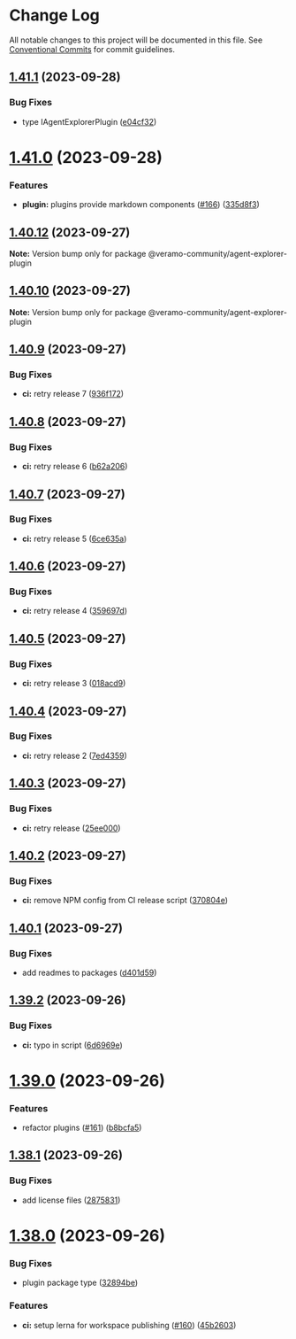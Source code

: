 # Change Log

All notable changes to this project will be documented in this file.
See [Conventional Commits](https://conventionalcommits.org) for commit guidelines.

## [1.41.1](https://github.com/veramolabs/agent-explorer/compare/v1.41.0...v1.41.1) (2023-09-28)


### Bug Fixes

* type IAgentExplorerPlugin ([e04cf32](https://github.com/veramolabs/agent-explorer/commit/e04cf32965df3136ef4e998fd3b340b211042c8f))





# [1.41.0](https://github.com/veramolabs/agent-explorer/compare/v1.40.12...v1.41.0) (2023-09-28)


### Features

* **plugin:** plugins provide markdown components ([#166](https://github.com/veramolabs/agent-explorer/issues/166)) ([335d8f3](https://github.com/veramolabs/agent-explorer/commit/335d8f3af194d8cddbc8afbef9ea8d2b2fa0fe0a))





## [1.40.12](https://github.com/veramolabs/agent-explorer/compare/v1.40.11...v1.40.12) (2023-09-27)

**Note:** Version bump only for package @veramo-community/agent-explorer-plugin





## [1.40.10](https://github.com/veramolabs/agent-explorer/compare/v1.40.9...v1.40.10) (2023-09-27)

**Note:** Version bump only for package @veramo-community/agent-explorer-plugin





## [1.40.9](https://github.com/veramolabs/agent-explorer/compare/v1.40.8...v1.40.9) (2023-09-27)


### Bug Fixes

* **ci:** retry release 7 ([936f172](https://github.com/veramolabs/agent-explorer/commit/936f1727314496a7e08e1ceb2ad8b1c11247e2e7))





## [1.40.8](https://github.com/veramolabs/agent-explorer/compare/v1.40.7...v1.40.8) (2023-09-27)


### Bug Fixes

* **ci:** retry release 6 ([b62a206](https://github.com/veramolabs/agent-explorer/commit/b62a206346d8f811ae6dff2a2c81bbbc31ab6cad))





## [1.40.7](https://github.com/veramolabs/agent-explorer/compare/v1.40.6...v1.40.7) (2023-09-27)


### Bug Fixes

* **ci:** retry release 5 ([6ce635a](https://github.com/veramolabs/agent-explorer/commit/6ce635a9fb22e62d3fa436b29bccc1d8b5257eac))





## [1.40.6](https://github.com/veramolabs/agent-explorer/compare/v1.40.5...v1.40.6) (2023-09-27)


### Bug Fixes

* **ci:** retry release 4 ([359697d](https://github.com/veramolabs/agent-explorer/commit/359697dedc68baf4614bcceb8ffefd0d8c30953e))





## [1.40.5](https://github.com/veramolabs/agent-explorer/compare/v1.40.4...v1.40.5) (2023-09-27)


### Bug Fixes

* **ci:** retry release 3 ([018acd9](https://github.com/veramolabs/agent-explorer/commit/018acd95b68ce09c2b56150661efe09e9d309b6b))





## [1.40.4](https://github.com/veramolabs/agent-explorer/compare/v1.40.3...v1.40.4) (2023-09-27)


### Bug Fixes

* **ci:** retry release 2 ([7ed4359](https://github.com/veramolabs/agent-explorer/commit/7ed435997284c834a5d1b26457d37703cbb7ec79))





## [1.40.3](https://github.com/veramolabs/agent-explorer/compare/v1.40.2...v1.40.3) (2023-09-27)


### Bug Fixes

* **ci:** retry release ([25ee000](https://github.com/veramolabs/agent-explorer/commit/25ee000016a2f03f33d11eca6dec15f063c56e52))





## [1.40.2](https://github.com/veramolabs/agent-explorer/compare/v1.40.1...v1.40.2) (2023-09-27)


### Bug Fixes

* **ci:** remove NPM config from CI release script ([370804e](https://github.com/veramolabs/agent-explorer/commit/370804e9188d4e6ec9e1cf38775b4efe6f830f4b))





## [1.40.1](https://github.com/veramolabs/agent-explorer/compare/v1.40.0...v1.40.1) (2023-09-27)


### Bug Fixes

* add readmes to packages ([d401d59](https://github.com/veramolabs/agent-explorer/commit/d401d596efbf10029c110153a616b62260fcd8ac))





## [1.39.2](https://github.com/veramolabs/agent-explorer/compare/v1.39.1...v1.39.2) (2023-09-26)


### Bug Fixes

* **ci:** typo in script ([6d6969e](https://github.com/veramolabs/agent-explorer/commit/6d6969e63485292ac9e26673182cc13ccb767e94))





# [1.39.0](https://github.com/veramolabs/agent-explorer/compare/v1.38.1...v1.39.0) (2023-09-26)


### Features

* refactor plugins ([#161](https://github.com/veramolabs/agent-explorer/issues/161)) ([b8bcfa5](https://github.com/veramolabs/agent-explorer/commit/b8bcfa5285cd83644ef39768b4d2d569172ac23e))





## [1.38.1](https://github.com/veramolabs/agent-explorer/compare/v1.38.0...v1.38.1) (2023-09-26)


### Bug Fixes

* add license files ([2875831](https://github.com/veramolabs/agent-explorer/commit/287583165b3f41c055cc8b6e37e9bb9f122799f3))





# [1.38.0](https://github.com/veramolabs/agent-explorer/compare/v1.37.0...v1.38.0) (2023-09-26)


### Bug Fixes

* plugin package type ([32894be](https://github.com/veramolabs/agent-explorer/commit/32894be278493573120991b4de25cbc8636a7a1b))


### Features

* **ci:** setup lerna for workspace publishing ([#160](https://github.com/veramolabs/agent-explorer/issues/160)) ([45b2603](https://github.com/veramolabs/agent-explorer/commit/45b2603b94189582e4cfc3883a60a8733f49ef79))
